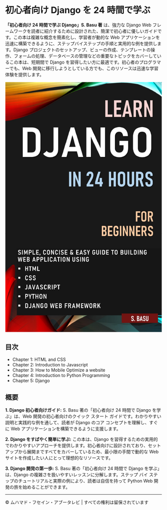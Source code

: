 <!-- ©©©©©©©©©©©©©©©©©©©©©©©© All Rights Are Reserved By Muhammad Husain Abootalebi ©©©©©©©©©©©©©©©©©©©©©©©©©©©©©©©©©© -->

# 初心者向け Django を 24 時間で学ぶ

**「初心者向け 24 時間で学ぶ Django」S. Basu 著** は、強力な Django Web フレームワークを読者に紹介するために設計された、簡潔で初心者に優しいガイドです。この本は複雑な概念を簡素化し、学習者が動的な Web アプリケーションを迅速に構築できるように、ステップバイステップの手順と実用的な例を提供します。Django プロジェクトのセットアップ、ビューの作成、テンプレートの操作、フォームの処理、データベースの管理などの重要なトピックをカバーしているこの本は、短期間で Django を習得したい方に最適です。初心者のプログラマーでも、Web 開発に移行しようとしている方でも、このリソースは迅速な学習体験を提供します。

![1 - Learn Django in 24 hours](../../assets/Books/Book%20Covers/1%20-%20Learn%20Django%20in%2024%20hours.webp)

## 目次

- Chapter 1: HTML and CSS
- Chapter 2: Introduction to Javascript
- Chapter 3: How to Mobile Optimize a website
- Chapter 4: Introduction to Python Programming
- Chapter 5: Django

## 概要

**1. Django 初心者向けガイド:**
S. Basu 著の「初心者向け 24 時間で Django を学ぶ」は、Web 開発の初心者向けのクイック スタート ガイドです。わかりやすい説明と実践的な例を通して、読者が Django のコア コンセプトを理解し、すぐに Web アプリケーションを構築できるように支援します。

**2. Django をすばやく簡単に学ぶ:**
この本は、Django を習得するための実用的でわかりやすいアプローチを提供します。初心者向けに設計されており、セットアップから展開まですべてをカバーしているため、最小限の手間で動的な Web サイトを作成したい人にとって理想的なリソースです。

**3. Django 開発の第一歩:**
S. Basu 著の「初心者向け 24 時間で Django を学ぶ」は、Django の複雑さを扱いやすいレッスンに分解します。ステップ バイ ステップのチュートリアルと実際の例により、読者は自信を持って Python Web 開発の旅を始めることができます。

---

© ムハマド・フセイン・アブータレビ | すべての権利は留保されています

<!-- ©©©©©©©©©©©©©©©©©©©©©©©© All Rights Are Reserved By Muhammad Husain Abootalebi ©©©©©©©©©©©©©©©©©©©©©©©©©©©©©©©©©© -->
